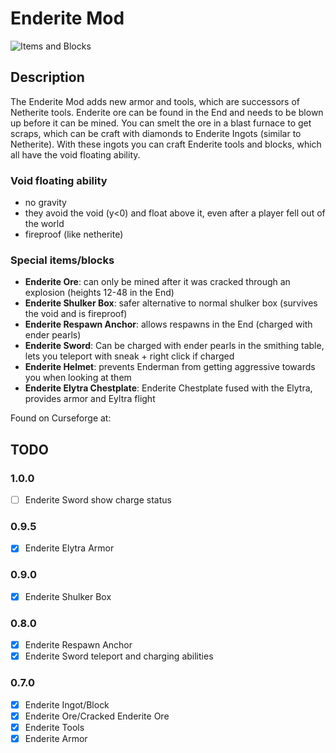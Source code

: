 # Enderite Mod

![Items and Blocks](https://i.imgur.com/55CfkBm.png)
## Description

The Enderite Mod adds new armor and tools, which are successors of Netherite tools.
Enderite ore can be found in the End and needs to be blown up before it can be mined.
You can smelt the ore in a blast furnace to get scraps, which can be craft with diamonds to Enderite Ingots (similar to Netherite).
With these ingots you can craft Enderite tools and blocks, which all have the void floating ability.
### Void floating ability
- no gravity
- they avoid the void (y<0) and float above it, even after a player fell out of the world
- fireproof (like netherite)
### Special items/blocks
- **Enderite Ore**: can only be mined after it was cracked through an explosion (heights 12-48 in the End)
- **Enderite Shulker Box**: safer alternative to normal shulker box (survives the void and is fireproof)
- **Enderite Respawn Anchor**: allows respawns in the End (charged with ender pearls)
- **Enderite Sword**: Can be charged with ender pearls in the smithing table, lets you teleport with sneak + right click if charged
- **Enderite Helmet**: prevents Enderman from getting aggressive towards you when looking at them
- **Enderite Elytra Chestplate**: Enderite Chestplate fused with the Elytra, provides armor and Eyltra flight

Found on Curseforge at:


## TODO

### 1.0.0
- [ ] Enderite Sword show charge status

### 0.9.5
- [x] Enderite Elytra Armor

### 0.9.0
- [x] Enderite Shulker Box

### 0.8.0
- [x] Enderite Respawn Anchor
- [x] Enderite Sword teleport and charging abilities

### 0.7.0
- [x] Enderite Ingot/Block
- [x] Enderite Ore/Cracked Enderite Ore
- [x] Enderite Tools
- [x] Enderite Armor
